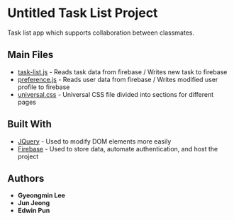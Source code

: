 # Untitled Task List Project

Task list app which supports collaboration between classmates.

## Main Files

* [task-list.js](https://github.com/lkmpeter/bcit-comp1930-task-list-project/blob/master/public/js/task-list.js) - Reads task data from firebase / Writes new task to firebase
* [preference.js](https://github.com/lkmpeter/bcit-comp1930-task-list-project/blob/master/public/js/preference.js) - Reads user data from firebase / Writes modified user profile to firebase
* [universal.css](https://github.com/lkmpeter/bcit-comp1930-task-list-project/blob/master/public/css/universal.css) - Universal CSS file divided into sections for different pages

## Built With

* [JQuery](https://jquery.com/) - Used to modify DOM elements more easily
* [Firebase](https://firebase.google.com/) - Used to store data, automate authentication, and host the project

## Authors

* **Gyeongmin Lee**
* **Jun Jeong**
* **Edwin Pun**

